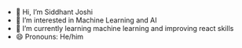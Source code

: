 - 👋 Hi, I’m Siddhant Joshi
- 👀 I’m interested in Machine Learning and AI 
- 🌱 I’m currently learning machine learning and improving react skills
- 😄 Pronouns: He/him

